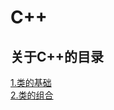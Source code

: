 # C++
## 关于C++的目录
[1.类的基础](https://github.com/Lhnhn/C-/blob/master/one.md)<br>
[2.类的组合](https://github.com/Lhnhn/C-/blob/master/two.md)<br>
